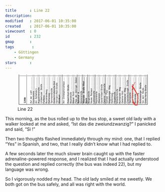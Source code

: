 ```yaml
---
title      : Line 22
description: 
modified   : 2017-06-01 10:35:00
created    : 2017-06-01 10:35:00
viewcount  : 0
id         : 232
gmap       : 
tags        :
    - Göttingen
    - Germany
stars      : 
---
```


<figure>
    <img src="img/line-22.jpg">
    <figcaption>Line 22</figcaption>
</figure>

This morning, as the bus rolled up to the bus stop, a sweet old lady with a walker looked at me and asked, “Ist das die zweiundzwanzig?” I panicked and said, “Si !”

Then two thoughts flashed immediately through my mind: one, that I replied “Yes” in Spanish, and two, that I really didn’t know what I had replied to.

A few seconds later the much slower brain caught up with the faster adrenaline-powered response, and I realized that I had actually understood the question and replied correctly (the bus was indeed 22), but my language was wrong.

So I vigorously nodded my head. The old lady smiled at me sweetly. We both got on the bus safely, and all was right with the world.
